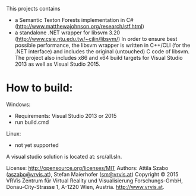 This projects contains
- a Semantic Texton Forests implementation in C# (http://www.matthewajohnson.org/research/stf.html)
- a standalone .NET wrapper for libsvm 3.20 (http://www.csie.ntu.edu.tw/~cjlin/libsvm/)
In order to ensure best possible performance, the libsvm wrapper is written in C++/CLI (for the .NET interface) and includes the original (untouched) C code of libsvm.
The project also includes x86 and x64 build targets for Visual Studio 2013 as well as Visual Studio 2015.


How to build:
=============

Windows:
- Requirements: Visual Studio 2013 or 2015
- run build.cmd

Linux:
- not yet supported

A visual studio solution is located at: src/all.sln.

License: http://opensource.org/licenses/MIT
Authors: Attila Szabo (aszabo@vrvis.at), Stefan Maierhofer (sm@vrvis.at)
Copyright © 2015 VRVis Zentrum für Virtual Reality und Visualisierung Forschungs-GmbH, Donau-City-Strasse 1, A-1220 Wien, Austria. http://www.vrvis.at.
